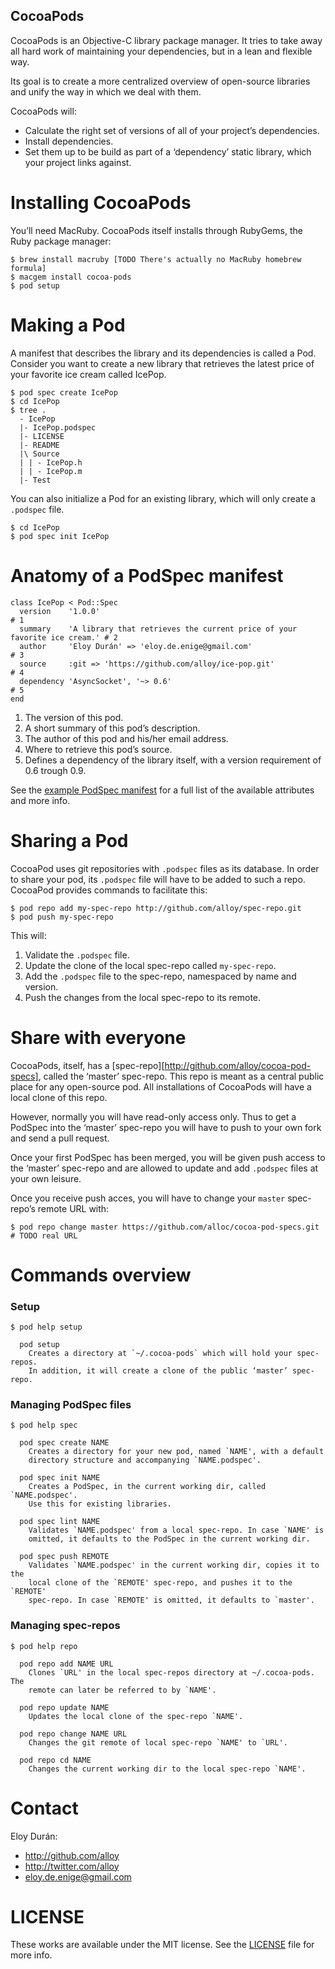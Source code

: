 CocoaPods
---------

CocoaPods is an Objective-C library package manager. It tries to take away all
hard work of maintaining your dependencies, but in a lean and flexible way.

Its goal is to create a more centralized overview of open-source libraries and
unify the way in which we deal with them.

CocoaPods will:

* Calculate the right set of versions of all of your project’s dependencies.
* Install dependencies.
* Set them up to be build as part of a ‘dependency’ static library, which your
  project links against.


Installing CocoaPods
====================

You’ll need MacRuby. CocoaPods itself installs through RubyGems, the Ruby
package manager:

    $ brew install macruby [TODO There's actually no MacRuby homebrew formula]
    $ macgem install cocoa-pods
    $ pod setup


Making a Pod
============

A manifest that describes the library and its dependencies is called a Pod.
Consider you want to create a new library that retrieves the latest price of
your favorite ice cream called IcePop.

    $ pod spec create IcePop
    $ cd IcePop
    $ tree .
      - IcePop
      |- IcePop.podspec
      |- LICENSE
      |- README
      |\ Source
      | | - IcePop.h
      | | - IcePop.m
      |- Test

You can also initialize a Pod for an existing library, which will only create a
`.podspec` file.

    $ cd IcePop
    $ pod spec init IcePop


Anatomy of a PodSpec manifest
=============================

    class IcePop < Pod::Spec
      version    '1.0.0'                                                                  # 1
      summary    'A library that retrieves the current price of your favorite ice cream.' # 2
      author     'Eloy Durán' => 'eloy.de.enige@gmail.com'                                # 3
      source     :git => 'https://github.com/alloy/ice-pop.git'                           # 4
      dependency 'AsyncSocket', '~> 0.6'                                                  # 5
    end

1. The version of this pod.
2. A short summary of this pod’s description.
3. The author of this pod and his/her email address.
4. Where to retrieve this pod’s source.
5. Defines a dependency of the library itself, with a version requirement
   of 0.6 trough 0.9.

See the [example PodSpec manifest][example] for a full list of the available
attributes and more info.


Sharing a Pod
=============

CocoaPod uses git repositories with `.podspec` files as its database. In order
to share your pod, its `.podspec` file will have to be added to such a repo.
CocoaPod provides commands to facilitate this:

    $ pod repo add my-spec-repo http://github.com/alloy/spec-repo.git
    $ pod push my-spec-repo

This will:

1. Validate the `.podspec` file.
1. Update the clone of the local spec-repo called `my-spec-repo`.
2. Add the `.podspec` file to the spec-repo, namespaced by name and version.
3. Push the changes from the local spec-repo to its remote.


Share with everyone
===================

CocoaPods, itself, has a [spec-repo][http://github.com/alloy/cocoa-pod-specs],
called the ‘master’ spec-repo. This repo is meant as a central public place for
any open-source pod. All installations of CocoaPods will have a local clone of
this repo.

However, normally you will have read-only access only. Thus to get a PodSpec
into the ‘master’ spec-repo you will have to push to your own fork and send
a pull request.

Once your first PodSpec has been merged, you will be given push access to the
‘master’ spec-repo and are allowed to update and add `.podspec` files at your
own leisure.

Once you receive push acces, you will have to change your `master` spec-repo’s
remote URL with:

    $ pod repo change master https://github.com/alloc/cocoa-pod-specs.git # TODO real URL


Commands overview
=================

### Setup

    $ pod help setup

      pod setup
        Creates a directory at `~/.cocoa-pods` which will hold your spec-repos.
        In addition, it will create a clone of the public ‘master’ spec-repo.

### Managing PodSpec files

    $ pod help spec

      pod spec create NAME
        Creates a directory for your new pod, named `NAME', with a default
        directory structure and accompanying `NAME.podspec'.

      pod spec init NAME
        Creates a PodSpec, in the current working dir, called `NAME.podspec'.
        Use this for existing libraries.

      pod spec lint NAME
        Validates `NAME.podspec' from a local spec-repo. In case `NAME' is
        omitted, it defaults to the PodSpec in the current working dir.

      pod spec push REMOTE
        Validates `NAME.podspec' in the current working dir, copies it to the
        local clone of the `REMOTE' spec-repo, and pushes it to the `REMOTE'
        spec-repo. In case `REMOTE' is omitted, it defaults to `master'.

### Managing spec-repos

    $ pod help repo

      pod repo add NAME URL
        Clones `URL' in the local spec-repos directory at ~/.cocoa-pods. The
        remote can later be referred to by `NAME'.

      pod repo update NAME
        Updates the local clone of the spec-repo `NAME'.

      pod repo change NAME URL
        Changes the git remote of local spec-repo `NAME' to `URL'.

      pod repo cd NAME
        Changes the current working dir to the local spec-repo `NAME'.


Contact
=======

Eloy Durán:

* http://github.com/alloy
* http://twitter.com/alloy
* eloy.de.enige@gmail.com


LICENSE
=======

These works are available under the MIT license. See the [LICENSE][license] file
for more info.


[example]: cocoa-pods/blob/master/examples/PodSpec.podspec
[license]: cocoa-pods/blob/master/LICENSE
